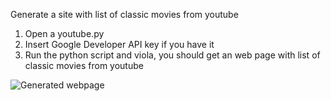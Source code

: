 Generate a site with list of classic movies from youtube

1. Open a youtube.py
2. Insert Google Developer API key if you have it
3. Run the python script and viola, you should get an web page with list of classic movies from youtube

![Generated webpage](http://drive.google.com/uc?export=view&id=0B4oMJEtu7TwlUzBJdzBEXzBWT3c)
